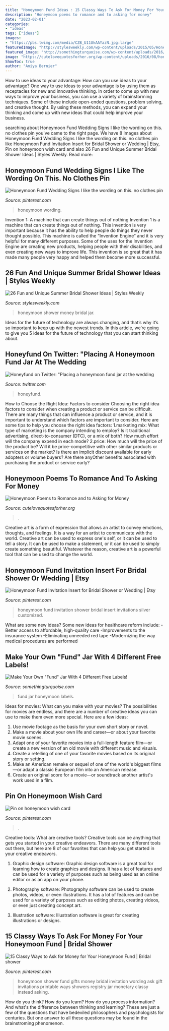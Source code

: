 ```yaml
---
title: "Honeymoon Fund Ideas : 15 Classy Ways To Ask For Money For Your Honeymoon Fund"
description: "Honeymoon poems to romance and to asking for money"
date: "2023-02-01"
categories:
- "ideas"
tags: ["ideas"]
images:
- "https://pbs.twimg.com/media/CZB_U11UkAAYazN.jpg:large"
featuredImage: "http://stylesweekly.com/wp-content/uploads/2015/05/Honeymoon-money-jar.jpg"
featured_image: "http://somethingturquoise.com/wp-content/uploads/2016/02/DIY-Honeymoon-Fund-Jar_featured.jpg"
image: "https://cutelovequotesforher.org/wp-content/uploads/2016/08/honeymoon-fund-poems.jpg"
ShowToc: true
author: "Aniya Bernier"
---
```



How to use ideas to your advantage: How can you use ideas to your advantage?
One way to use ideas to your advantage is by using them as receptacles for new and innovative thinking. In order to come up with new ways to improve your business, you can use a variety of brainstorming techniques. Some of these include open-ended questions, problem solving, and creative thought. By using these methods, you can expand your thinking and come up with new ideas that could help improve your business.

	

		
searching about Honeymoon Fund Wedding Signs I like the wording on this. no clothes pin you've came to the right page. We have 8 Images about Honeymoon Fund Wedding Signs I like the wording on this. no clothes pin like Honeymoon Fund Invitation Insert for Bridal Shower or Wedding | Etsy, Pin on honeymoon wish card and also 26 Fun and Unique Summer Bridal Shower Ideas | Styles Weekly. Read more:
		
    
## Honeymoon Fund Wedding Signs I Like The Wording On This. No Clothes Pin

<img loading=lazy src="https://s-media-cache-ak0.pinimg.com/736x/13/77/0e/13770ef83c62ff61af5ccd5835ad667d.jpg" onerror="this.onerror=null;this.src='https://tse1.mm.bing.net/th?id=OIP.9jRWb0Wc64hYk4R2EY3JegHaH8&amp;pid=15.1';" alt="Honeymoon Fund Wedding Signs I like the wording on this. no clothes pin">

_Source: pinterest.com_

>honeymoon wording. 

	

Invention 1: A machine that can create things out of nothing
Invention 1 is a machine that can create things out of nothing. This invention is very important because it has the ability to help people do things they never thought possible. This machine is called the “Invention Engine” and it is very helpful for many different purposes. Some of the uses for the Invention Engine are creating new products, helping people with their disabilities, and even creating new ways to improve life. This invention is so great that it has made many people very happy and helped them become more successful.

    
## 26 Fun And Unique Summer Bridal Shower Ideas | Styles Weekly

<img loading=lazy src="http://stylesweekly.com/wp-content/uploads/2015/05/Honeymoon-money-jar.jpg" onerror="this.onerror=null;this.src='https://tse3.mm.bing.net/th?id=OIP.-ARW2cBJ757loxnvImvfwAHaLH&amp;pid=15.1';" alt="26 Fun and Unique Summer Bridal Shower Ideas | Styles Weekly">

_Source: stylesweekly.com_

>honeymoon shower money bridal jar. 

	

Ideas for the future of technology are always changing, and that’s why it’s so important to keep up with the newest trends. In this article, we’re going to give you 5 ideas for the future of technology that you can start thinking about.

    
## Honeyfund On Twitter: &quot;Placing A Honeymoon Fund Jar At The Wedding

<img loading=lazy src="https://pbs.twimg.com/media/CZB_U11UkAAYazN.jpg:large" onerror="this.onerror=null;this.src='https://tse3.mm.bing.net/th?id=OIP._tUhg7XSF_o9rqlQfNycqgHaJ6&amp;pid=15.1';" alt="Honeyfund on Twitter: &quot;Placing a honeymoon fund jar at the wedding">

_Source: twitter.com_

>honeyfund. 

	

How to Choose the Right Idea: Factors to consider
Choosing the right idea factors to consider when creating a product or service can be difficult. There are many things that can influence a product or service, and it is important to understand which factors are important to consider. Here are some tips to help you choose the right idea factors:
1.marketing mix: What type of marketing is the company intending to employ? Is it traditional advertising, direct-to-consumer (DTC), or a mix of both? How much effort will the company expend in each mode?
2.price: How much will the price of the product be? Will it be price-competitive with other similar products or services on the market? Is there an implicit discount available for early adopters or volume buyers? Are there anyOther benefits associated with purchasing the product or service early?

    
## Honeymoon Poems To Romance And To Asking For Money

<img loading=lazy src="https://cutelovequotesforher.org/wp-content/uploads/2016/08/honeymoon-fund-poems.jpg" onerror="this.onerror=null;this.src='https://tse4.mm.bing.net/th?id=OIP.RPO_9iTOsVB-gPQy3sgmqAAAAA&amp;pid=15.1';" alt="Honeymoon Poems to Romance and to Asking for Money">

_Source: cutelovequotesforher.org_

>. 

	

Creative art is a form of expression that allows an artist to convey emotions, thoughts, and feelings. It is a way for an artist to communicate with the world. Creative art can be used to express one's self, or it can be used to tell a story. It can be used to make a statement, or it can be used to simply create something beautiful. Whatever the reason, creative art is a powerful tool that can be used to change the world.

    
## Honeymoon Fund Invitation Insert For Bridal Shower Or Wedding | Etsy

<img loading=lazy src="https://i.pinimg.com/736x/6e/98/01/6e98012892df1759a40ff310308b4a08.jpg" onerror="this.onerror=null;this.src='https://tse3.mm.bing.net/th?id=OIP.NGuyqTiGNN_oxNbcigjNVwHaJ3&amp;pid=15.1';" alt="Honeymoon Fund Invitation Insert for Bridal Shower or Wedding | Etsy">

_Source: pinterest.com_

>honeymoon fund invitation shower bridal insert invitations silver customized. 

	

What are some new ideas?
Some new ideas for healthcare reform include: 
-Better access to affordable, high-quality care 
-Improvements to the insurance system 
-Eliminating unneeded red tape 
-Modernizing the way medical procedures are performed

    
## Make Your Own &quot;Fund&quot; Jar With 4 Different Free Labels!

<img loading=lazy src="http://somethingturquoise.com/wp-content/uploads/2016/02/DIY-Honeymoon-Fund-Jar_featured.jpg" onerror="this.onerror=null;this.src='https://tse2.mm.bing.net/th?id=OIP.y-g_egSuObBmHNXHszu8FwHaHa&amp;pid=15.1';" alt="Make Your Own &quot;Fund&quot; Jar With 4 Different Free Labels!">

_Source: somethingturquoise.com_

>fund jar honeymoon labels. 

	

Ideas for movies: What can you make with your movies?
The possibilities for movies are endless, and there are a number of creative ideas you can use to make them even more special. Here are a few ideas:
1. Use movie footage as the basis for your own short story or novel.
2. Make a movie about your own life and career—or about your favorite movie scenes.
3. Adapt one of your favorite movies into a full-length feature film—or create a new version of an old movie with different music and visuals.
4. Create a retelling of one of your favorite movies based on its original story or setting.
5. Make an American remake or sequel of one of the world's biggest films—or adapt a classic European film into an American release.
6. Create an original score for a movie—or soundtrack another artist's work used in a film.
    
## Pin On Honeymoon Wish Card

<img loading=lazy src="https://i.pinimg.com/736x/40/34/2b/40342b6463dca83e58e04db1d619f4ea.jpg" onerror="this.onerror=null;this.src='https://tse4.mm.bing.net/th?id=OIP.MaEm4eKFbIPoMFLGbiqYOwHaHa&amp;pid=15.1';" alt="Pin on honeymoon wish card">

_Source: pinterest.com_

>. 

	

Creative tools: What are creative tools?
Creative tools can be anything that gets you started in your creative endeavors. There are many different tools out there, but here are 8 of our favorites that can help you get started in your creative endeavors. 
1. Graphic design software: Graphic design software is a great tool for learning how to create graphics and designs. It has a lot of features and can be used for a variety of purposes such as being used as an online editor or as an app on your phone.

2. Photography software: Photography software can be used to create photos, videos, or even illustrations. It has a lot of features and can be used for a variety of purposes such as editing photos, creating videos, or even just creating concept art.

3. Illustration software: Illustration software is great for creating illustrations or designs.

    
## 15 Classy Ways To Ask For Money For Your Honeymoon Fund | Bridal Shower

<img loading=lazy src="https://i.pinimg.com/736x/32/3c/9e/323c9e09ddfe933fd6c770aeac7c29b7--honeymoon-gifts-honeymoon-ideas.jpg" onerror="this.onerror=null;this.src='https://tse2.mm.bing.net/th?id=OIP.RuOnJwd3lFXyVF1vsQ2eOAHaGs&amp;pid=15.1';" alt="15 Classy Ways to Ask for Money for Your Honeymoon Fund | Bridal shower">

_Source: pinterest.com_

>honeymoon shower fund gifts money bridal invitation wording ask gift invitations printable ways showers registry jar monetary classy instead asking. 

	

How do you think? How do you learn? How do you process information? And what's the difference between thinking and learning? These are just a few of the questions that have bedeviled philosophers and psychologists for centuries. But one answer to all these questions may be found in the brainstroming phenomenon.

